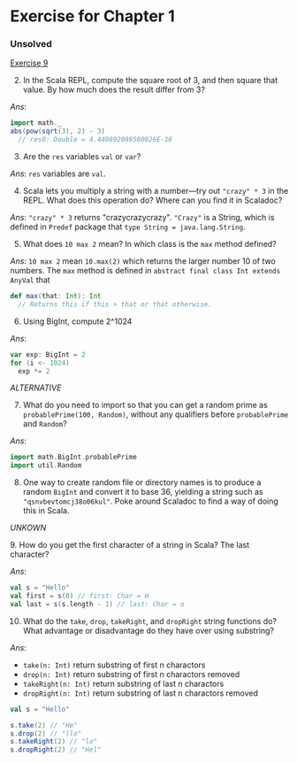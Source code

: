 Exercise for Chapter 1
======================

### Unsolved

[Exercise 9](#ex9)

2. In the Scala REPL, compute the square root of 3, and then square that value. By how much does the result differ from 3?

_Ans_: 

```scala
import math._
abs(pow(sqrt(3), 2) - 3)
  // res0: Double = 4.440892098500626E-16
```

3. Are the `res` variables `val` or `var`?

_Ans_: `res` variables are `val`.

4. Scala lets you multiply a string with a number—try out `"crazy" * 3` in the REPL. What does this operation do? Where can you find it in Scaladoc?

_Ans_: `"crazy" * 3` returns "crazycrazycrazy". `"Crazy"` is a String, which is defined in `Predef` package that `type
String = java.lang.String`.

5. What does `10 max 2` mean? In which class is the `max` method defined?

_Ans_: `10 max 2` mean `10.max(2)` which returns the larger number 10 of two numbers. The `max` method is defined in `abstract final class Int extends AnyVal` that

```scala
def max(that: Int): Int
  // Returns this if this > that or that otherwise.
```

6. Using BigInt, compute 2^1024

_Ans_:

```scala
var exp: BigInt = 2
for (i <- 1024)
  exp *= 2
```

_ALTERNATIVE_

7. What do you need to import so that you can get a random prime as `probablePrime(100, Random)`, without any qualifiers before `probablePrime` and `Random`?

_Ans_:

```scala
import math.BigInt.probablePrime
import util.Random
```

8. One way to create random file or directory names is to produce a random `BigInt` and convert it to base 36, yielding a string such as `"qsnvbevtomcj38o06kul"`. Poke around Scaladoc to find a way of doing this in Scala.

_UNKOWN_

<a tag="ex9">9. How do you get the first character of a string in Scala? The last character?</a>

_Ans_:

```scala
val s = "Hello"
val first = s(0) // first: Char = H
val last = s(s.length - 1) // last: Char = o
```

10. What do the `take`, `drop`, `takeRight`, and `dropRight` string functions do? What advantage or disadvantage do they have over using substring?


_Ans_: 

* `take(n: Int)` return substring of first n charactors
* `drop(n: Int)` return substring of first n charactors removed
* `takeRight(n: Int)` return substring of last n charactors
* `dropRight(n: Int)` return substring of last n charactors removed

```scala
val s = "Hello"

s.take(2) // "He"
s.drop(2) // "llo"
s.takeRight(2) // "lo"
s.dropRight(2) // "Hel"
```

